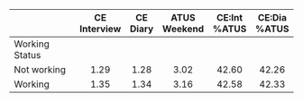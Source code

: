 
|                      | CE<br>Interview |  CE<br>Diary | ATUS<br>Weekend | CE:Int<br>%ATUS | CE:Dia<br>%ATUS |
| -------------------- | :----------: | :----------: | :----------: | :----------: | :----------: |
| Working Status       |              |              |              |              |              |
| Not working          |         1.29 |         1.28 |         3.02 |        42.60 |        42.26 |
| Working              |         1.35 |         1.34 |         3.16 |        42.58 |        42.33 |

